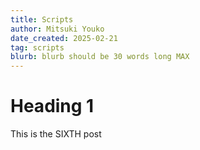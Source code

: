 ```yaml
---
title: Scripts
author: Mitsuki Youko
date_created: 2025-02-21
tag: scripts
blurb: blurb should be 30 words long MAX
---
```


# Heading 1

This is the SIXTH post
